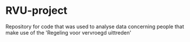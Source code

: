 # RVU-project
Repository for code that was used to analyse data concerning people that make use of the 'Regeling voor vervroegd uittreden'
